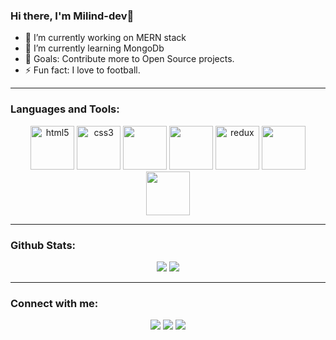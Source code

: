 ### Hi there, I'm Milind-dev👋

- 🔭 I’m currently working on MERN stack
- 🌱 I’m currently learning MongoDb
- 🥅 Goals: Contribute more to Open Source projects.
- ⚡ Fun fact: I love to football.

--- 

### Languages and Tools:

<p align="center" >
    <img src="https://devicons.github.io/devicon/devicon.git/icons/html5/html5-original-wordmark.svg" alt="html5" width="70" height="70"/>
    <img src="https://devicons.github.io/devicon/devicon.git/icons/css3/css3-original-wordmark.svg" alt="css3" width="70" height="70"/> 
    <img src="https://media3.giphy.com/media/ln7z2eWriiQAllfVcn/200w.webp" width="70">
    <img src="https://i.giphy.com/media/eNAsjO55tPbgaor7ma/200w.webp" width="70">
    <img src="https://devicons.github.io/devicon/devicon.git/icons/redux/redux-original.svg" alt="redux" width="70" height="70"/>
    <img src="https://i.giphy.com/media/KzJkzjggfGN5Py6nkT/200.webp" width="70">
    <img src="https://i.giphy.com/media/IdyAQJVN2kVPNUrojM/200.webp" width="70">
</p> 


--- 

### Github Stats:

<p align="center">
    <img src="https://github-readme-stats.vercel.app/api?username=Milind-dev&show_icons=true"/>
    <img src="https://github-readme-stats.vercel.app/api/top-langs/?username=Milind-dev&exclude_repo=Instagram-Follower-Analysis&langs_count=10&layout=compact"/>
</p>



--- 

### Connect with me:

<p align="center">
  <i>
    <a href="https://github.com/Milind-dev"><img src="https://img.shields.io/badge/-github.io-000000?style=for-the-badge&logo=react&logoColor=white&hide=contribs"></a>
    <a href="mailto:milinddev1011@gmail.com"><img src="https://img.shields.io/badge/-GMAIL-D14836?style=for-the-badge&logo=gmail&logoColor=white"></a> 
    <a href="https://www.linkedin.com/in/milind-dev-bba1b119a/"><img src="https://img.shields.io/badge/-LINKEDIN-0077B5?style=for-the-badge&logo=linkedin&logoColor=white"></a>
  </i>
</p>


[website]: https://github.com/Milind-dev/
[twitter]: https://twitter.com/Milind
[linkedin]: https://www.linkedin.com/in/alok-kothiyal-025191119/

